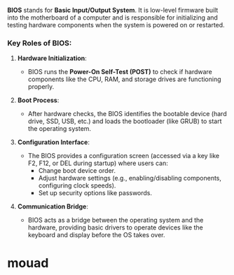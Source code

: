 
**BIOS** stands for **Basic Input/Output System**. It is low-level firmware built into the motherboard of a computer and is responsible for initializing and testing hardware components when the system is powered on or restarted.

### Key Roles of BIOS:

1. **Hardware Initialization**:
    
    - BIOS runs the **Power-On Self-Test (POST)** to check if hardware components like the CPU, RAM, and storage drives are functioning properly.
2. **Boot Process**:
    
    - After hardware checks, the BIOS identifies the bootable device (hard drive, SSD, USB, etc.) and loads the bootloader (like GRUB) to start the operating system.
3. **Configuration Interface**:
    
    - The BIOS provides a configuration screen (accessed via a key like F2, F12, or DEL during startup) where users can:
        - Change boot device order.
        - Adjust hardware settings (e.g., enabling/disabling components, configuring clock speeds).
        - Set up security options like passwords.
4. **Communication Bridge**:
    
    - BIOS acts as a bridge between the operating system and the hardware, providing basic drivers to operate devices like the keyboard and display before the OS takes over.
# mouad